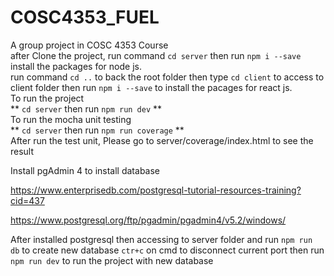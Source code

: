 # COSC4353_FUEL <br />
A group project in COSC 4353 Course <br />
after Clone the project, run command `cd server` then run `npm i --save` install the packages for node js.<br />
run command `cd ..` to back the root folder then type `cd client` to access to client folder then run `npm i --save` to install the pacages for react js.<br />
To run the project<br />
** `cd server` then run `npm run dev` ** <br />
To run the mocha unit testing <br />
** `cd server` then run `npm run coverage` ** <br />
After run the test unit, Please go to server/coverage/index.html to see the result


Install pgAdmin 4 to install database 

https://www.enterprisedb.com/postgresql-tutorial-resources-training?cid=437

https://www.postgresql.org/ftp/pgadmin/pgadmin4/v5.2/windows/

After installed postgresql
then accessing to server folder and run `npm run db` to create new database
`ctr+c` on cmd to disconnect current port then run `npm run dev` to run the project with new database
